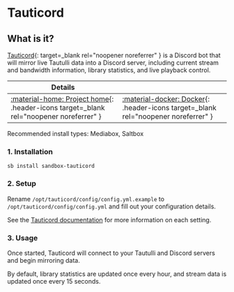 # Tauticord

## What is it?

[Tauticord](https://github.com/nwithan8/tauticord){: target=_blank rel="noopener noreferrer" } is a Discord bot that
will mirror live Tautulli data into a Discord server, including current stream and bandwidth information, library
statistics, and live playback control.

| Details                                                                                                                         |                                                                                                                                   |  
|---------------------------------------------------------------------------------------------------------------------------------|-----------------------------------------------------------------------------------------------------------------------------------|
| [:material-home: Project home](https://github.com/nwithan8/tauticord){: .header-icons target=_blank rel="noopener noreferrer" } | [:material-docker: Docker](https://hub.docker.com/r/nwithan8/tauticord){: .header-icons target=_blank rel="noopener noreferrer" } |

Recommended install types: Mediabox, Saltbox

### 1. Installation

``` shell
sb install sandbox-tauticord
```

### 2. Setup

Rename `/opt/tauticord/config/config.yml.example` to `/opt/tauticord/config/config.yml` and fill out your configuration details.

See the [Tauticord documentation](https://github.com/nwithan8/tauticord#installation-and-setup) for more information on each setting.

### 3. Usage

Once started, Tauticord will connect to your Tautulli and Discord servers and begin mirroring data.

By default, library statistics are updated once every hour, and stream data is updated once every 15 seconds.
